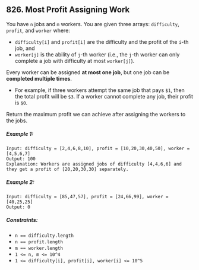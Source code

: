 ## 826. Most Profit Assigning Work

You have ```n``` jobs and ```m``` workers. You are given three arrays: ```difficulty```, ```profit```, and ```worker``` where:

* ```difficulty[i]``` and ```profit[i]``` are the difficulty and the profit of the ```i```-th job, and
* ```worker[j]``` is the ability of ```j```-th worker (i.e., the ```j```-th worker can only complete a job with difficulty at most ```worker[j]```).

Every worker can be assigned **at most one job**, but one job can be **completed multiple times**.

* For example, if three workers attempt the same job that pays ```$1```, then the total profit will be ```$3```. If a worker cannot complete any job, their profit is ```$0```.

Return the maximum profit we can achieve after assigning the workers to the jobs.

##### Example 1:
```
Input: difficulty = [2,4,6,8,10], profit = [10,20,30,40,50], worker = [4,5,6,7]
Output: 100
Explanation: Workers are assigned jobs of difficulty [4,4,6,6] and they get a profit of [20,20,30,30] separately.
```
##### Example 2:
```
Input: difficulty = [85,47,57], profit = [24,66,99], worker = [40,25,25]
Output: 0
```

##### Constraints:

* ```n == difficulty.length```
* ```n == profit.length```
* ```m == worker.length```
* ```1 <= n, m <= 10^4```
* ```1 <= difficulty[i], profit[i], worker[i] <= 10^5```